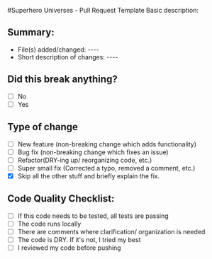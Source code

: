 #Superhero Universes - Pull Request Template
Basic description: 
## Summary:
- File(s) added/changed: ----
- Short description of changes: ----
## Did this break anything?
- [ ] No
- [ ]  Yes
## Type of change
- [ ] New feature (non-breaking change which adds functionality)
- [ ]  Bug fix (non-breaking change which fixes an issue)
- [ ]  Refactor(DRY-ing up/ reorganizing code, etc.)
- [ ]  Super small fix (Corrected a typo, removed a comment, etc.)
- [x]  Skip all the other stuff and briefly explain the fix.
## Code Quality Checklist:
- [ ]  If this code needs to be tested, all tests are passing
- [ ]  The code runs locally
- [ ]  There are comments where clarification/ organization is needed
- [ ]  The code is DRY. If it's not, I tried my best
- [ ]  I reviewed my code before pushing
